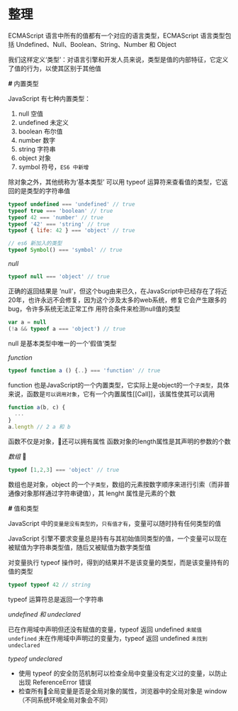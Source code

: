 # 整理

ECMAScript 语言中所有的值都有一个对应的语言类型，ECMAScript 语言类型包括 Undefined、Null、Boolean、String、Number 和 Object

我们这样定义‘类型’：对语言引擎和开发人员来说，类型是值的内部特征，它定义了值的行为，以使其区别于其他值

**_#_** 内置类型

JavaScript 有七种内置类型：

1. null 空值
2. undefined 未定义
3. boolean 布尔值
4. number 数字
5. string 字符串
6. object 对象
7. symbol 符号，`ES6 中新增`

除对象之外，其他统称为‘基本类型’
可以用 typeof 运算符来查看值的类型，它返回的是类型的字符串值
```js
typeof undefined === 'undefined' // true
typeof true === 'boolean' // true
typeof 42 === 'number' // true
typeof '42' === 'string' // true
typeof { life: 42 } === 'object' // true

// es6 新加入的类型
typeof Symbol() === 'symbol' // true
```

_null_
```js
typeof null === 'object' // true
```
正确的返回结果是 ’null'，但这个bug由来已久，在JavaScript中已经存在了将近20年，也许永远不会修复，因为这个涉及太多的web系统，修复它会产生跟多的bug，令许多系统无法正常工作
用符合条件来检测null值的类型
```js
var a = null
(!a && typeof a === 'object') // true
```
null 是基本类型中唯一的一个’假值‘类型

_function_

```js
typeof function a () {..} === 'function' // true
```
function 也是JavaScript的一个内置类型，它实际上是object的一个`子类型`，具体来说，函数是`可以调用对象`，它有一个内置属性[[Call\]]，该属性使其可以调用

```js
function a(b, c) {
  ...
}
a.length // 2 a 和 b
```
函数不仅是对象，还可以拥有属性
函数对象的length属性是其声明的参数的个数

_数组_

```js
typeof [1,2,3] === 'object' // true
```
数组也是对象，object 的一个`子类型`，数组的元素按数字顺序来进行引索（而非普通像对象那样通过字符串键值），其 lenght 属性是元素的个数

**_#_** 值和类型

JavaScript 中的`变量是没有类型的`，`只有值才有`，变量可以随时持有任何类型的值

JavaScript 引擎不要求变量总是持有与其初始值同类型的值，一个变量可以现在被赋值为字符串类型值，随后又被赋值为数字类型值

对变量执行 typeof 操作时，得到的结果并不是该变量的类型，而是该变量持有的值的类型

```js
typeof typeof 42 // string
```
typeof 运算符总是返回一个字符串

_undefined 和 undeclared_

已在作用域中声明但还没有赋值的变量，typeof 返回 undefined `未赋值 undefined`
未在作用域中声明过的变量为，typeof 返回 undefined `未找到 undeclared`

_typeof undeclared_

- 使用 typeof 的安全防范机制可以检查全局中变量没有定义过的变量，以防止出现 ReferenceError 错误
- 检查所有全局变量是否是全局对象的属性，浏览器中的全局对象是 window（不同系统环境全局对象会不同）
